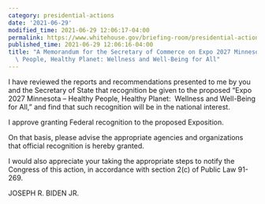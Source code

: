 ```yaml
---
category: presidential-actions
date: '2021-06-29'
modified_time: 2021-06-29 12:06:17-04:00
permalink: https://www.whitehouse.gov/briefing-room/presidential-actions/2021/06/29/a-memorandum-for-the-secretary-of-commerce-on-expo-2027-minnesota-healthy-people-healthy-planet-wellness-and-well-being-for-all/
published_time: 2021-06-29 12:06:16-04:00
title: "A Memorandum for the Secretary of Commerce on Expo 2027 Minnesota \u2013 Healthy\
  \ People, Healthy Planet: Wellness and Well-Being for All"
---
```

 
I have reviewed the reports and recommendations presented to me by you
and the Secretary of State that recognition be given to the proposed
“Expo 2027 Minnesota – Healthy People, Healthy Planet:  Wellness and
Well-Being for All,” and find that such recognition will be in the
national interest.  
  
I approve granting Federal recognition to the proposed Exposition.  
  
On that basis, please advise the appropriate agencies and organizations
that official recognition is hereby granted.  
  
I would also appreciate your taking the appropriate steps to notify the
Congress of this action, in accordance with section 2(c) of Public Law
91-269.

JOSEPH R. BIDEN JR.
